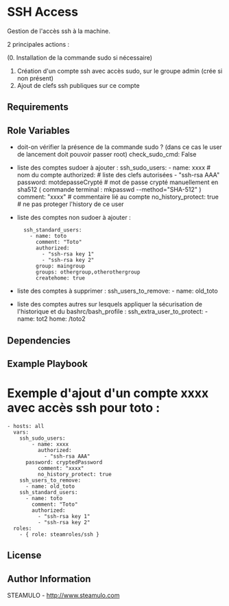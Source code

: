 SSH Access
==========

Gestion de l'accès ssh à la machine.

2 principales actions :

(0. Installation de la commande sudo si nécessaire) 
1. Création d'un compte ssh avec accès sudo, sur le groupe admin (crée si non présent)
2. Ajout de clefs ssh publiques sur ce compte

Requirements
------------

Role Variables
--------------

- doit-on vérifier la présence de la commande sudo ? (dans ce cas le user de lancement doit pouvoir passer root)
    check_sudo_cmd: False
- liste des comptes sudoer à ajouter :
        ssh_sudo_users:
            - name: xxxx # nom du compte
              authorized: # liste des clefs autorisées
                - "ssh-rsa AAA"
              password: motdepasseCrypté  # mot de passe crypté manuellement en sha512 ( commande terminal : mkpasswd --method="SHA-512" )
              comment: "xxxx" # commentaire lié au compte
              no_history_protect: true # ne pas proteger l'history de ce user
- liste des comptes non sudoer à ajouter :

        ssh_standard_users:
          - name: toto
            comment: "Toto"
            authorized:
              - "ssh-rsa key 1"
              - "ssh-rsa key 2"
            group: maingroup
            groups: othergroup,otherothergroup
            createhome: true
- liste des comptes à supprimer :
        ssh_users_to_remove:
          - name: old_toto
- liste des comptes autres sur lesquels appliquer la sécurisation de l'historique et du bashrc/bash_profile :
        ssh_extra_user_to_protect:
          - name: tot2
            home: /toto2

Dependencies
------------


Example Playbook
----------------

# Exemple d'ajout d'un compte xxxx avec accès ssh pour toto :

    - hosts: all
      vars:
        ssh_sudo_users:
            - name: xxxx
              authorized:
                - "ssh-rsa AAA"
	      password: cryptedPassword
              comment: "xxxx"
              no_history_protect: true
        ssh_users_to_remove:
          - name: old_toto
        ssh_standard_users:
          - name: toto
            comment: "Toto"
            authorized:
              - "ssh-rsa key 1"
              - "ssh-rsa key 2"
      roles:
        - { role: steamroles/ssh }

License
-------


Author Information
------------------

STEAMULO - http://www.steamulo.com
